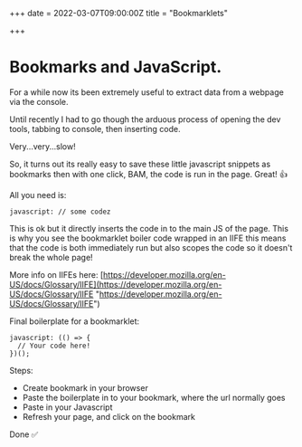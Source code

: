 +++
date = 2022-03-07T09:00:00Z
title = "Bookmarklets"

+++
# Bookmarks and JavaScript.

For a while now its been extremely useful to extract data from a webpage via the console.

Until recently I had to go though the arduous process of opening the dev tools, tabbing to console, then inserting code.

Very...very...slow!

So, it turns out its really easy to save these little javascript snippets as bookmarks then with one click, BAM, the code is run in the page. Great! 👍

All you need is:

    javascript: // some codez

This is ok but it directly inserts the code in to the main JS of the page. This is why you see the bookmarklet boiler code wrapped in an IIFE this means that the code is both immediately run but also scopes the code so it doesn't break the whole page!

More info on IIFEs here: [https://developer.mozilla.org/en-US/docs/Glossary/IIFE](https://developer.mozilla.org/en-US/docs/Glossary/IIFE "https://developer.mozilla.org/en-US/docs/Glossary/IIFE")

Final boilerplate for a bookmarklet:

    javascript: (() => {
      // Your code here!
    })();

Steps:

* Create bookmark in your browser 
* Paste the boilerplate in to your bookmark, where the url normally goes
* Paste in your Javascript 
* Refresh your page, and click on the bookmark

Done ✅